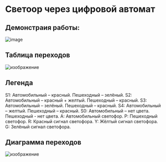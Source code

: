 # Светоор через цифровой автомат 

## Демонстраия работы:
![image](https://github.com/user-attachments/assets/663a624b-74f2-4905-9a7b-13d4fad7e4c0)

## Таблица переходов
![изображение](https://github.com/user-attachments/assets/d3f26451-fcf1-43a6-b514-8cc03a3b5115)

## Легенда
S1:
Автомобильный – красный.
Пешеходный – зелёный.
S2:
Автомобильный – красный + желтый.
Пешеходный – красный.
S3:
Автомобильный – зелёный.
Пешеходный – красный.
S4:
Автомобильный – желтый.
Пешеходный – красный.
S0:
Автомобильный – нет цвета.
Пешеходный - нет цвета.
A:
Автомобильный светофор.
P:
Пешеходный светофор.
R:
Красный сигнал светофора.
Y:
Жёлтый сигнал светофора.
G:
Зелёный сигнал светофора.

## Диаграмма переходов

![изображение](https://github.com/user-attachments/assets/58b94baf-e48f-47ee-a1a9-551db716ab02)
